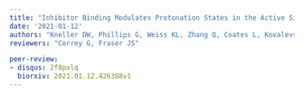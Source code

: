 ```yaml
---
title: "Inhibitor Binding Modulates Protonation States in the Active Site of SARS-CoV-2 Main Protease"
date: '2021-01-12'
authors: "Kneller DW, Phillips G, Weiss KL, Zhang Q, Coates L, Kovalevsky A"
reviewers: "Correy G, Fraser JS"

peer-review:
- disqus: 2f8pxlq
  biorxiv: 2021.01.12.426388v1
---
```

